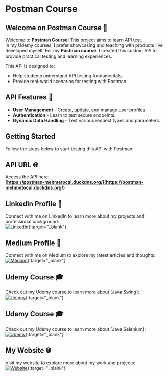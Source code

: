 # Postman Course

## Welcome on Postman Course 🎉
Welcome to **Postman Course**! This project aims to learn API test.  
In my Udemy courses, I prefer showcasing and teaching with products I’ve developed myself. For my **Postman course**, I created this custom API to provide practical testing and learning experiences.  

This API is designed to:  
- Help students understand API testing fundamentals.  
- Provide real-world scenarios for testing with Postman.  

## API Features 🚀  
- **User Management** - Create, update, and manage user profiles.  
- **Authentication** - Learn to test secure endpoints.  
- **Dynamic Data Handling** - Test various request types and parameters.  

## Getting Started  
Follow the steps below to start testing this API with Postman:  


## API URL 🌐
Access the API here:  
**[https://postman-mehmetocal.duckdns.org/](https://postman-mehmetocal.duckdns.org/)**  


## LinkedIn Profile 🔗
Connect with me on LinkedIn to learn more about my projects and professional background:  
[![LinkedIn](https://img.shields.io/badge/LinkedIn-Profile-blue?style=flat-square&logo=linkedin)](https://www.linkedin.com/in/mehmet%C3%B6cal/){:target="_blank"}

## Medium Profile 📝  
Connect with me on Medium to explore my latest articles and thoughts:  
[![Medium](https://img.shields.io/badge/Medium-Profile-000000?style=flat-square&logo=medium)](https://medium.com/@ocal.mehmet){:target="_blank"}

## Udemy Course 🎓  
Check out my Udemy course to learn more about [Java Swing]:  
[![Udemy](https://img.shields.io/badge/Udemy-Course-EC5252?style=flat-square&logo=udemy)](https://www.udemy.com/course/java-swing-ile-adan-zye-gelismis-arayuz-tasarm/?referralCode=82866FE5A2828F91051D){:target="_blank"}

## Udemy Course 🎓  
Check out my Udemy course to learn more about [Java Selenium]:  
[![Udemy](https://img.shields.io/badge/Udemy-Course-EC5252?style=flat-square&logo=udemy)](https://www.udemy.com/course/java-ile-selenium-webdriver-baslangc-egitimi/?referralCode=BAFDFC4693E816A2E591){:target="_blank"}

## My Website 🌐  
Visit my website to explore more about my work and projects:  
[![Website](https://img.shields.io/badge/Website-Visit-4CAF50?style=flat-square&logo=google-chrome)](https://mehmetocal.netlify.app/){:target="_blank"}